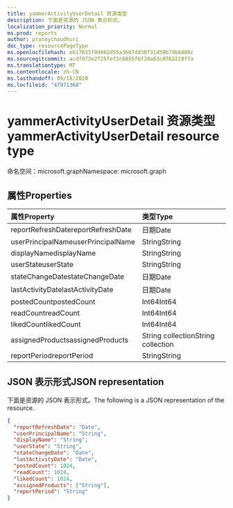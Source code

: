 ```yaml
---
title: yammerActivityUserDetail 资源类型
description: 下面是资源的 JSON 表示形式。
localization_priority: Normal
ms.prod: reports
author: pranoychaudhuri
doc_type: resourcePageType
ms.openlocfilehash: eb17035f0d062d55a3607dd30f31459b79b8400c
ms.sourcegitcommit: acdf972e2f25fef2c6855f6f28a63c0762228ffa
ms.translationtype: MT
ms.contentlocale: zh-CN
ms.lasthandoff: 09/18/2020
ms.locfileid: "47971368"
---
```

# <a name="yammeractivityuserdetail-resource-type"></a><span data-ttu-id="3e1ea-103">yammerActivityUserDetail 资源类型</span><span class="sxs-lookup"><span data-stu-id="3e1ea-103">yammerActivityUserDetail resource type</span></span>

<span data-ttu-id="3e1ea-104">命名空间：microsoft.graph</span><span class="sxs-lookup"><span data-stu-id="3e1ea-104">Namespace: microsoft.graph</span></span>

## <a name="properties"></a><span data-ttu-id="3e1ea-105">属性</span><span class="sxs-lookup"><span data-stu-id="3e1ea-105">Properties</span></span>

| <span data-ttu-id="3e1ea-106">属性</span><span class="sxs-lookup"><span data-stu-id="3e1ea-106">Property</span></span>          | <span data-ttu-id="3e1ea-107">类型</span><span class="sxs-lookup"><span data-stu-id="3e1ea-107">Type</span></span>              |
| :---------------- | :---------------- |
| <span data-ttu-id="3e1ea-108">reportRefreshDate</span><span class="sxs-lookup"><span data-stu-id="3e1ea-108">reportRefreshDate</span></span> | <span data-ttu-id="3e1ea-109">日期</span><span class="sxs-lookup"><span data-stu-id="3e1ea-109">Date</span></span>              |
| <span data-ttu-id="3e1ea-110">userPrincipalName</span><span class="sxs-lookup"><span data-stu-id="3e1ea-110">userPrincipalName</span></span> | <span data-ttu-id="3e1ea-111">String</span><span class="sxs-lookup"><span data-stu-id="3e1ea-111">String</span></span>            |
| <span data-ttu-id="3e1ea-112">displayName</span><span class="sxs-lookup"><span data-stu-id="3e1ea-112">displayName</span></span>       | <span data-ttu-id="3e1ea-113">String</span><span class="sxs-lookup"><span data-stu-id="3e1ea-113">String</span></span>            |
| <span data-ttu-id="3e1ea-114">userState</span><span class="sxs-lookup"><span data-stu-id="3e1ea-114">userState</span></span>         | <span data-ttu-id="3e1ea-115">String</span><span class="sxs-lookup"><span data-stu-id="3e1ea-115">String</span></span>            |
| <span data-ttu-id="3e1ea-116">stateChangeDate</span><span class="sxs-lookup"><span data-stu-id="3e1ea-116">stateChangeDate</span></span>   | <span data-ttu-id="3e1ea-117">日期</span><span class="sxs-lookup"><span data-stu-id="3e1ea-117">Date</span></span>              |
| <span data-ttu-id="3e1ea-118">lastActivityDate</span><span class="sxs-lookup"><span data-stu-id="3e1ea-118">lastActivityDate</span></span>  | <span data-ttu-id="3e1ea-119">日期</span><span class="sxs-lookup"><span data-stu-id="3e1ea-119">Date</span></span>              |
| <span data-ttu-id="3e1ea-120">postedCount</span><span class="sxs-lookup"><span data-stu-id="3e1ea-120">postedCount</span></span>       | <span data-ttu-id="3e1ea-121">Int64</span><span class="sxs-lookup"><span data-stu-id="3e1ea-121">Int64</span></span>             |
| <span data-ttu-id="3e1ea-122">readCount</span><span class="sxs-lookup"><span data-stu-id="3e1ea-122">readCount</span></span>         | <span data-ttu-id="3e1ea-123">Int64</span><span class="sxs-lookup"><span data-stu-id="3e1ea-123">Int64</span></span>             |
| <span data-ttu-id="3e1ea-124">likedCount</span><span class="sxs-lookup"><span data-stu-id="3e1ea-124">likedCount</span></span>        | <span data-ttu-id="3e1ea-125">Int64</span><span class="sxs-lookup"><span data-stu-id="3e1ea-125">Int64</span></span>             |
| <span data-ttu-id="3e1ea-126">assignedProducts</span><span class="sxs-lookup"><span data-stu-id="3e1ea-126">assignedProducts</span></span>  | <span data-ttu-id="3e1ea-127">String collection</span><span class="sxs-lookup"><span data-stu-id="3e1ea-127">String collection</span></span> |
| <span data-ttu-id="3e1ea-128">reportPeriod</span><span class="sxs-lookup"><span data-stu-id="3e1ea-128">reportPeriod</span></span>      | <span data-ttu-id="3e1ea-129">String</span><span class="sxs-lookup"><span data-stu-id="3e1ea-129">String</span></span>            |

## <a name="json-representation"></a><span data-ttu-id="3e1ea-130">JSON 表示形式</span><span class="sxs-lookup"><span data-stu-id="3e1ea-130">JSON representation</span></span>

<span data-ttu-id="3e1ea-131">下面是资源的 JSON 表示形式。</span><span class="sxs-lookup"><span data-stu-id="3e1ea-131">The following is a JSON representation of the resource.</span></span>

<!-- {
  "blockType": "resource",
  "@odata.type": "microsoft.graph.yammerActivityUserDetail"
} -->

```json
{
  "reportRefreshDate": "Date", 
  "userPrincipalName": "String", 
  "displayName": "String", 
  "userState": "String", 
  "stateChangeDate": "Date", 
  "lastActivityDate": "Date", 
  "postedCount": 1024, 
  "readCount": 1024, 
  "likedCount": 1024, 
  "assignedProducts": ["String"], 
  "reportPeriod": "String"
}
```



